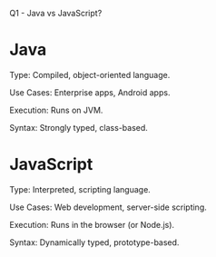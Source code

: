 Q1 - Java vs JavaScript?


# Java 
Type: Compiled, object-oriented language.

Use Cases: Enterprise apps, Android apps.

Execution: Runs on JVM.

Syntax: Strongly typed, class-based.

# JavaScript
Type: Interpreted, scripting language.

Use Cases: Web development, server-side scripting.

Execution: Runs in the browser (or Node.js).

Syntax: Dynamically typed, prototype-based.
